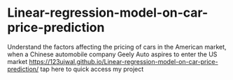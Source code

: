 # Linear-regression-model-on-car-price-prediction
Understand the factors affecting the pricing of cars in the American market, when a Chinese automobile company Geely Auto aspires to enter the US market
https://123ujwal.github.io/Linear-regression-model-on-car-price-prediction/ tap here to quick access my project
